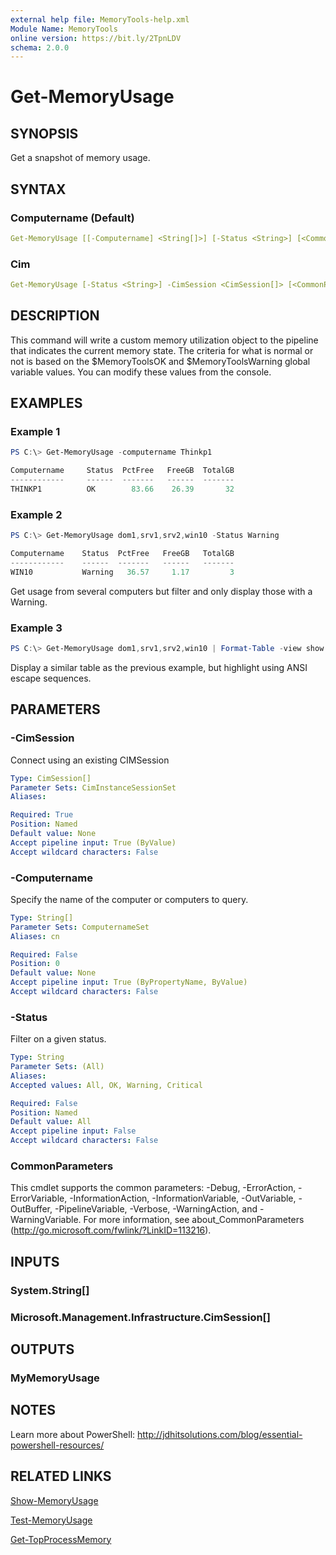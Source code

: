 ```yaml
---
external help file: MemoryTools-help.xml
Module Name: MemoryTools
online version: https://bit.ly/2TpnLDV
schema: 2.0.0
---
```


# Get-MemoryUsage

## SYNOPSIS

Get a snapshot of memory usage.

## SYNTAX

### Computername (Default)

```yaml
Get-MemoryUsage [[-Computername] <String[]>] [-Status <String>] [<CommonParameters>]
```

### Cim

```yaml
Get-MemoryUsage [-Status <String>] -CimSession <CimSession[]> [<CommonParameters>]
```

## DESCRIPTION

This command will write a custom memory utilization object to the pipeline that indicates the current memory state. The criteria for what is normal or not is based on the $MemoryToolsOK and $MemoryToolsWarning global variable values. You can modify these values from the console.

## EXAMPLES

### Example 1

```powershell
PS C:\> Get-MemoryUsage -computername Thinkp1

Computername     Status  PctFree   FreeGB  TotalGB
------------     ------  -------   ------  -------
THINKP1          OK        83.66    26.39       32
```

### Example 2

```powershell
PS C:\> Get-MemoryUsage dom1,srv1,srv2,win10 -Status Warning

Computername    Status  PctFree   FreeGB   TotalGB
------------    ------  -------   ------   -------
WIN10           Warning   36.57     1.17         3
```

Get usage from several computers but filter and only display those with a Warning.

### Example 3

```powershell
PS C:\> Get-MemoryUsage dom1,srv1,srv2,win10 | Format-Table -view show
```

Display a similar table as the previous example, but highlight using ANSI escape sequences.

## PARAMETERS

### -CimSession

Connect using an existing CIMSession

```yaml
Type: CimSession[]
Parameter Sets: CimInstanceSessionSet
Aliases:

Required: True
Position: Named
Default value: None
Accept pipeline input: True (ByValue)
Accept wildcard characters: False
```

### -Computername

Specify the name of the computer or computers to query.

```yaml
Type: String[]
Parameter Sets: ComputernameSet
Aliases: cn

Required: False
Position: 0
Default value: None
Accept pipeline input: True (ByPropertyName, ByValue)
Accept wildcard characters: False
```

### -Status

Filter on a given status.

```yaml
Type: String
Parameter Sets: (All)
Aliases:
Accepted values: All, OK, Warning, Critical

Required: False
Position: Named
Default value: All
Accept pipeline input: False
Accept wildcard characters: False
```

### CommonParameters

This cmdlet supports the common parameters: -Debug, -ErrorAction, -ErrorVariable, -InformationAction, -InformationVariable, -OutVariable, -OutBuffer, -PipelineVariable, -Verbose, -WarningAction, and -WarningVariable.
For more information, see about_CommonParameters (http://go.microsoft.com/fwlink/?LinkID=113216).

## INPUTS

### System.String[]

### Microsoft.Management.Infrastructure.CimSession[]

## OUTPUTS

### MyMemoryUsage

## NOTES

Learn more about PowerShell: http://jdhitsolutions.com/blog/essential-powershell-resources/

## RELATED LINKS

[Show-MemoryUsage](Show-MemoryUsage.md)

[Test-MemoryUsage](Test-MemoryUsage.md)

[Get-TopProcessMemory](Get-TopProcessMemory.md)
